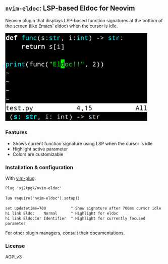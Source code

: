 ## `nvim-eldoc`: LSP-based Eldoc for Neovim

Neovim plugin that displays LSP-based function signatures at the bottom of the screen (like Emacs' eldoc) when the cursor is idle.

<img src="./test/screenshot.png" width="450">

### Features

- Shows current function signature using LSP when the cursor is idle
- Highlight active parameter
- Colors are customizable

### Installation & configuration

With [vim-plug](https://github.com/junegunn/vim-plug):
```vimscript
Plug 'sj2tpgk/nvim-eldoc'

lua require("nvim-eldoc").setup()

set updatetime=700           " Show signature after 700ms cursor idle
hi link Eldoc    Normal      " Highlight for eldoc
hi link EldocCur Identifier  " Highlight for currently focused parameter
```

For other plugin managers, consult their documentations.

### License

AGPLv3
